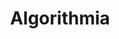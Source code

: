 ---
blog: https://blog.algorithmia.com/
codehost: https://github.com/algorithmiaio
facebook: https://facebook.com/algorithmia
linkedin: https://linkedin.com/company/algorithmia-inc
logohandle: algorithmia
sort: algorithmia
title: Algorithmia
twitter: https://x.com/algorithmia
website: https://algorithmia.com/serverless-ai-layer
---